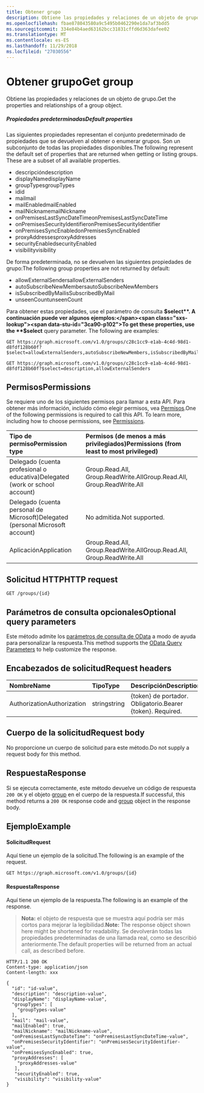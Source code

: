 ```yaml
---
title: Obtener grupo
description: Obtiene las propiedades y relaciones de un objeto de grupo.
ms.openlocfilehash: fbae878043580a9c5495b0462290e1da7af3bdd5
ms.sourcegitcommit: 334e84b4aed63162bcc31831cffd6d363dafee02
ms.translationtype: MT
ms.contentlocale: es-ES
ms.lasthandoff: 11/29/2018
ms.locfileid: "27030556"
---
```

# <a name="get-group"></a><span data-ttu-id="3ca90-103">Obtener grupo</span><span class="sxs-lookup"><span data-stu-id="3ca90-103">Get group</span></span>
<span data-ttu-id="3ca90-104">Obtiene las propiedades y relaciones de un objeto de grupo.</span><span class="sxs-lookup"><span data-stu-id="3ca90-104">Get the properties and relationships of a group object.</span></span>

##### <a name="default-properties"></a><span data-ttu-id="3ca90-105">Propiedades predeterminadas</span><span class="sxs-lookup"><span data-stu-id="3ca90-105">Default properties</span></span>

<span data-ttu-id="3ca90-p101">Las siguientes propiedades representan el conjunto predeterminado de propiedades que se devuelven al obtener o enumerar grupos. Son un subconjunto de todas las propiedades disponibles.</span><span class="sxs-lookup"><span data-stu-id="3ca90-p101">The following represent the default set of properties that are returned when getting or listing groups. These are a subset of all available properties.</span></span>

* <span data-ttu-id="3ca90-108">descripción</span><span class="sxs-lookup"><span data-stu-id="3ca90-108">description</span></span>
* <span data-ttu-id="3ca90-109">displayName</span><span class="sxs-lookup"><span data-stu-id="3ca90-109">displayName</span></span>
* <span data-ttu-id="3ca90-110">groupTypes</span><span class="sxs-lookup"><span data-stu-id="3ca90-110">groupTypes</span></span>
* <span data-ttu-id="3ca90-111">id</span><span class="sxs-lookup"><span data-stu-id="3ca90-111">id</span></span>
* <span data-ttu-id="3ca90-112">mail</span><span class="sxs-lookup"><span data-stu-id="3ca90-112">mail</span></span>
* <span data-ttu-id="3ca90-113">mailEnabled</span><span class="sxs-lookup"><span data-stu-id="3ca90-113">mailEnabled</span></span>
* <span data-ttu-id="3ca90-114">mailNickname</span><span class="sxs-lookup"><span data-stu-id="3ca90-114">mailNickname</span></span>
* <span data-ttu-id="3ca90-115">onPremisesLastSyncDateTime</span><span class="sxs-lookup"><span data-stu-id="3ca90-115">onPremisesLastSyncDateTime</span></span>
* <span data-ttu-id="3ca90-116">onPremisesSecurityIdentifier</span><span class="sxs-lookup"><span data-stu-id="3ca90-116">onPremisesSecurityIdentifier</span></span>
* <span data-ttu-id="3ca90-117">onPremisesSyncEnabled</span><span class="sxs-lookup"><span data-stu-id="3ca90-117">onPremisesSyncEnabled</span></span>
* <span data-ttu-id="3ca90-118">proxyAddresses</span><span class="sxs-lookup"><span data-stu-id="3ca90-118">proxyAddresses</span></span>
* <span data-ttu-id="3ca90-119">securityEnabled</span><span class="sxs-lookup"><span data-stu-id="3ca90-119">securityEnabled</span></span>
* <span data-ttu-id="3ca90-120">visibility</span><span class="sxs-lookup"><span data-stu-id="3ca90-120">visibility</span></span>

<span data-ttu-id="3ca90-121">De forma predeterminada, no se devuelven las siguientes propiedades de grupo:</span><span class="sxs-lookup"><span data-stu-id="3ca90-121">The following group properties are not returned by default:</span></span>

* <span data-ttu-id="3ca90-122">allowExternalSenders</span><span class="sxs-lookup"><span data-stu-id="3ca90-122">allowExternalSenders</span></span>
* <span data-ttu-id="3ca90-123">autoSubscribeNewMembers</span><span class="sxs-lookup"><span data-stu-id="3ca90-123">autoSubscribeNewMembers</span></span>
* <span data-ttu-id="3ca90-124">isSubscribedByMail</span><span class="sxs-lookup"><span data-stu-id="3ca90-124">isSubscribedByMail</span></span>
* <span data-ttu-id="3ca90-125">unseenCount</span><span class="sxs-lookup"><span data-stu-id="3ca90-125">unseenCount</span></span>

<span data-ttu-id="3ca90-p102">Para obtener estas propiedades, use el parámetro de consulta **$select**. A continuación puede ver algunos ejemplos:</span><span class="sxs-lookup"><span data-stu-id="3ca90-p102">To get these properties, use the **$select** query parameter. The following are examples:</span></span> 

<!-- { "blockType": "ignored" } -->
```http
GET https://graph.microsoft.com/v1.0/groups/c28c1cc9-e1ab-4c4d-98d1-d8fdf128b60f?$select=allowExternalSenders,autoSubscribeNewMembers,isSubscribedByMail,unseenCount

GET https://graph.microsoft.com/v1.0/groups/c28c1cc9-e1ab-4c4d-98d1-d8fdf128b60f?$select=description,allowExternalSenders
```


## <a name="permissions"></a><span data-ttu-id="3ca90-128">Permisos</span><span class="sxs-lookup"><span data-stu-id="3ca90-128">Permissions</span></span>
<span data-ttu-id="3ca90-p103">Se requiere uno de los siguientes permisos para llamar a esta API. Para obtener más información, incluido cómo elegir permisos, vea [Permisos](/graph/permissions-reference).</span><span class="sxs-lookup"><span data-stu-id="3ca90-p103">One of the following permissions is required to call this API. To learn more, including how to choose permissions, see [Permissions](/graph/permissions-reference).</span></span>

|<span data-ttu-id="3ca90-131">Tipo de permiso</span><span class="sxs-lookup"><span data-stu-id="3ca90-131">Permission type</span></span>      | <span data-ttu-id="3ca90-132">Permisos (de menos a más privilegiados)</span><span class="sxs-lookup"><span data-stu-id="3ca90-132">Permissions (from least to most privileged)</span></span>              |
|:--------------------|:---------------------------------------------------------|
|<span data-ttu-id="3ca90-133">Delegado (cuenta profesional o educativa)</span><span class="sxs-lookup"><span data-stu-id="3ca90-133">Delegated (work or school account)</span></span> | <span data-ttu-id="3ca90-134">Group.Read.All, Group.ReadWrite.All</span><span class="sxs-lookup"><span data-stu-id="3ca90-134">Group.Read.All, Group.ReadWrite.All</span></span>    |
|<span data-ttu-id="3ca90-135">Delegado (cuenta personal de Microsoft)</span><span class="sxs-lookup"><span data-stu-id="3ca90-135">Delegated (personal Microsoft account)</span></span> | <span data-ttu-id="3ca90-136">No admitida.</span><span class="sxs-lookup"><span data-stu-id="3ca90-136">Not supported.</span></span>    |
|<span data-ttu-id="3ca90-137">Aplicación</span><span class="sxs-lookup"><span data-stu-id="3ca90-137">Application</span></span> | <span data-ttu-id="3ca90-138">Group.Read.All, Group.ReadWrite.All</span><span class="sxs-lookup"><span data-stu-id="3ca90-138">Group.Read.All, Group.ReadWrite.All</span></span> |

## <a name="http-request"></a><span data-ttu-id="3ca90-139">Solicitud HTTP</span><span class="sxs-lookup"><span data-stu-id="3ca90-139">HTTP request</span></span>
<!-- { "blockType": "ignored" } -->
```http
GET /groups/{id}
```

## <a name="optional-query-parameters"></a><span data-ttu-id="3ca90-140">Parámetros de consulta opcionales</span><span class="sxs-lookup"><span data-stu-id="3ca90-140">Optional query parameters</span></span>
<span data-ttu-id="3ca90-141">Este método admite los [parámetros de consulta de OData](/graph/query-parameters) a modo de ayuda para personalizar la respuesta.</span><span class="sxs-lookup"><span data-stu-id="3ca90-141">This method supports the [OData Query Parameters](/graph/query-parameters) to help customize the response.</span></span>

## <a name="request-headers"></a><span data-ttu-id="3ca90-142">Encabezados de solicitud</span><span class="sxs-lookup"><span data-stu-id="3ca90-142">Request headers</span></span>
| <span data-ttu-id="3ca90-143">Nombre</span><span class="sxs-lookup"><span data-stu-id="3ca90-143">Name</span></span>       | <span data-ttu-id="3ca90-144">Tipo</span><span class="sxs-lookup"><span data-stu-id="3ca90-144">Type</span></span> | <span data-ttu-id="3ca90-145">Descripción</span><span class="sxs-lookup"><span data-stu-id="3ca90-145">Description</span></span>|
|:-----------|:------|:----------|
| <span data-ttu-id="3ca90-146">Authorization</span><span class="sxs-lookup"><span data-stu-id="3ca90-146">Authorization</span></span>  | <span data-ttu-id="3ca90-147">string</span><span class="sxs-lookup"><span data-stu-id="3ca90-147">string</span></span>  | <span data-ttu-id="3ca90-p104">{token} de portador. Obligatorio.</span><span class="sxs-lookup"><span data-stu-id="3ca90-p104">Bearer {token}. Required.</span></span> |

## <a name="request-body"></a><span data-ttu-id="3ca90-150">Cuerpo de la solicitud</span><span class="sxs-lookup"><span data-stu-id="3ca90-150">Request body</span></span>
<span data-ttu-id="3ca90-151">No proporcione un cuerpo de solicitud para este método.</span><span class="sxs-lookup"><span data-stu-id="3ca90-151">Do not supply a request body for this method.</span></span>

## <a name="response"></a><span data-ttu-id="3ca90-152">Respuesta</span><span class="sxs-lookup"><span data-stu-id="3ca90-152">Response</span></span>
<span data-ttu-id="3ca90-153">Si se ejecuta correctamente, este método devuelve un código de respuesta `200 OK` y el objeto [group](../resources/group.md) en el cuerpo de la respuesta.</span><span class="sxs-lookup"><span data-stu-id="3ca90-153">If successful, this method returns a `200 OK` response code and [group](../resources/group.md) object in the response body.</span></span>

## <a name="example"></a><span data-ttu-id="3ca90-154">Ejemplo</span><span class="sxs-lookup"><span data-stu-id="3ca90-154">Example</span></span>
#### <a name="request"></a><span data-ttu-id="3ca90-155">Solicitud</span><span class="sxs-lookup"><span data-stu-id="3ca90-155">Request</span></span>
<span data-ttu-id="3ca90-156">Aquí tiene un ejemplo de la solicitud.</span><span class="sxs-lookup"><span data-stu-id="3ca90-156">The following is an example of the request.</span></span>
<!-- {
  "blockType": "request",
  "name": "get_group"
}-->
```http
GET https://graph.microsoft.com/v1.0/groups/{id}
```

#### <a name="response"></a><span data-ttu-id="3ca90-157">Respuesta</span><span class="sxs-lookup"><span data-stu-id="3ca90-157">Response</span></span>
<span data-ttu-id="3ca90-158">Aquí tiene un ejemplo de la respuesta.</span><span class="sxs-lookup"><span data-stu-id="3ca90-158">The following is an example of the response.</span></span>

><span data-ttu-id="3ca90-159">**Nota:** el objeto de respuesta que se muestra aquí podría ser más cortos para mejorar la legibilidad.</span><span class="sxs-lookup"><span data-stu-id="3ca90-159">**Note:** The response object shown here might be shortened for readability.</span></span> <span data-ttu-id="3ca90-160">Se devolverán todas las propiedades predeterminadas de una llamada real, como se describió anteriormente.</span><span class="sxs-lookup"><span data-stu-id="3ca90-160">The default properties will be returned from an actual call, as described before.</span></span>
<!-- {
  "blockType": "response",
  "truncated": true,
  "@odata.type": "microsoft.graph.group"
} -->
```http
HTTP/1.1 200 OK
Content-type: application/json
Content-length: xxx

{
  "id": "id-value",
  "description": "description-value",
  "displayName": "displayName-value",
  "groupTypes": [
    "groupTypes-value"
  ],
  "mail": "mail-value",
  "mailEnabled": true,
  "mailNickname": "mailNickname-value",
  "onPremisesLastSyncDateTime": "onPremisesLastSyncDateTime-value",
  "onPremisesSecurityIdentifier": "onPremisesSecurityIdentifier-value",
  "onPremisesSyncEnabled": true,
  "proxyAddresses": [
    "proxyAddresses-value"
   ],
   "securityEnabled": true,
   "visibility": "visibility-value"
}
```

<!-- uuid: 8fcb5dbc-d5aa-4681-8e31-b001d5168d79
2015-10-25 14:57:30 UTC -->
<!-- {
  "type": "#page.annotation",
  "description": "Get group",
  "keywords": "",
  "section": "documentation",
  "tocPath": ""
}-->

